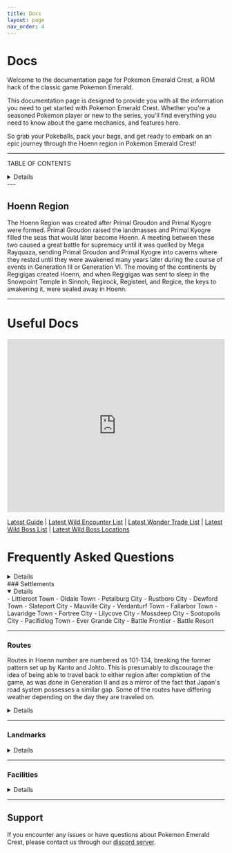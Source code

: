 ```yaml
---
title: Docs
layout: page
nav_order: 4
---
```

# Docs

Welcome to the documentation page for Pokemon Emerald Crest, a ROM hack of the classic game Pokemon Emerald.

This documentation page is designed to provide you with all the information you need to get started with Pokemon Emerald Crest. Whether you're a seasoned Pokemon player or new to the series, you'll find everything you need to know about the game mechanics, and features here.

So grab your Pokeballs, pack your bags, and get ready to embark on an epic journey through the Hoenn region in Pokemon Emerald Crest!

<script async src="https://pagead2.googlesyndication.com/pagead/js/adsbygoogle.js?client=ca-pub-4829462676030982"
     crossorigin="anonymous"></script>
<ins class="adsbygoogle"
     style="display:block; text-align:center;"
     data-ad-layout="in-article"
     data-ad-format="fluid"
     data-ad-client="ca-pub-4829462676030982"
     data-ad-slot="4072891190"></ins>
<script>
     (adsbygoogle = window.adsbygoogle || []).push({});
</script>

---

TABLE OF CONTENTS
<details close markdown="block">
{: .no_toc .text-delta }

- TOC
{:toc}
</details>
---

## Hoenn Region

The Hoenn Region was created after Primal Groudon and Primal Kyogre were formed. Primal Groudon raised the landmasses and Primal Kyogre filled the seas that would later become Hoenn. A meeting between these two caused a great battle for supremacy until it was quelled by Mega Rayquaza, sending Primal Groudon and Primal Kyogre into caverns where they rested until they were awakened many years later during the course of events in Generation III or Generation VI. The moving of the continents by Regigigas created Hoenn, and when Regigigas was sent to sleep in the Snowpoint Temple in Sinnoh, Regirock, Registeel, and Regice, the keys to awakening it, were sealed away in Hoenn.

---
<script async src="https://pagead2.googlesyndication.com/pagead/js/adsbygoogle.js?client=ca-pub-4829462676030982"
     crossorigin="anonymous"></script>
<ins class="adsbygoogle"
     style="display:block; text-align:center;"
     data-ad-layout="in-article"
     data-ad-format="fluid"
     data-ad-client="ca-pub-4829462676030982"
     data-ad-slot="4072891190"></ins>
<script>
     (adsbygoogle = window.adsbygoogle || []).push({});
</script>

# Useful Docs

<iframe src="https://romhackstudios.github.io/pages/html/docs-gen.html" width="100%" height="400px" frameBorder="0" style="border: 0;"></iframe>

[Latest Guide](https://docs.google.com/spreadsheets/d/1BOKr2H_lKFGSbEvJITSo9HCeUpjCGjAYieEPhCQtF1g/edit?usp=sharing) |
[Latest Wild Encounter List](https://raw.githubusercontent.com/RomHackStudios/RomHackStudios.github.io/main/data/WildEncounters.txt) |
[Latest Wonder Trade List](https://raw.githubusercontent.com/RomHackStudios/RomHackStudios.github.io/main/data/wonder_trade.txt) |
[Latest Wild Boss List](https://raw.githubusercontent.com/RomHackStudios/RomHackStudios.github.io/main/data/wild_boss.txt) |
[Latest Wild Boss Locations](https://docs.google.com/document/d/1tyS7H9FZlOAztLRRhKYWcGIApdGuym7jLjkYbSHUV5s/edit)

# Frequently Asked Questions
<details close markdown="block">

## 1. How do I patch?
- To patch, follow the instructions provided [here](https://romhackstudios.github.io/pages/howtopatch.html).

## 2. Pokemon keep 'getting away' when I use the Dexnav?
- Hold 'a' while walking to prevent Pokemon from escaping when using Dexnav.

## 3. How do I evolve trade Evolutions?
- Visit a man in Devoncorp who will trade your Pokemon and trade it back to you, enabling its evolution.

## 4. How do I use Mega Pokemon?
- Obtain the Mega Ring from your PC at home, give a Mega Stone to a Pokemon, and in battle, press 'Fight', then start, and choose your move.

## 5. How do I use Z moves?
- Acquire the Z Ring from your father, give a Z Crystal to a Pokemon, and in battle, press 'Fight', then start, and pick your move.

## 6. Where is X Pokemon?
- Refer to the Wild Encounters document included in the original game download to locate specific Pokemon.

## 7. How do I use Mystery Gift?
- Take the escalator in a Pokemon Center and talk to the man on the left. Ensure to save before using the code and check for correct typing.

## 8. Where do I get the EXP share/all?
- Complete the task assigned by Mr. Stone (delivering the letter to Steven) and return to him.

## 9. How do I Wonder Trade?
- Beat Brawly, then access your PC at home to initiate a trade of your Pokemon for another of the same level.

## 10. What are Hidden Pokemon?
- Hidden Pokemon appear at the bottom of the Dexnav and can be activated by talking to a scientist in Devoncorp. They can appear after making 100 steps without encountering any Pokemon.

## 11. How do I shiny hunt?
- Increase your chances of encountering a shiny Pokemon by performing a 'chain' using the Dexnav.

## 12. How do I switch bikes?
- While riding your bike, press the L button on your screen or the assigned button for it.

## 13. How do I save?
- Open your menu and press left or right on the D-Pad to access the save option.

## 14. Where's the rare candy code?
- Locate the rare candy code on the GameCube in your house at Littleroot.

## 15. Where can I find most of the newly added legendaries?
 - You will need to capture Hoopa first. Hoopa is a roaming encounter that you can find once you obtain the 5th badge, starting from v1.0.9.2. Hoopa likes to lead your party, and once a day, it will open up portals while you're adventuring, summoning Ultra Beasts and other legendary Pokémon. 

### Hoopa Portal Locations

```
Routes: 
  ROUTE103,
  ROUTE104,
  ROUTE105,
  ROUTE110,
  ROUTE111,
  ROUTE113,
  ROUTE114,
  ROUTE117,
  ROUTE119,
  ROUTE120,
  ROUTE124,
  ROUTE126,

Misc: 
  SKY_PILLAR_OUTSIDE,
  AQUA_HIDEOUT_B2F,
  MT_CHIMNEY,
  NEW_MAUVILLE_INSIDE,
  ABANDONED_SHIP_UNDERWATER2,
  GRANITE_CAVE_B2F,
  MT_PYRE_EXTERIOR,
  NEW_MAUVILLE_INSIDE,
  PETALBURG_WOODS,
  RUSTURF_TUNNEL
```
<script async src="https://pagead2.googlesyndication.com/pagead/js/adsbygoogle.js?client=ca-pub-4829462676030982"
     crossorigin="anonymous"></script>
<ins class="adsbygoogle"
     style="display:block; text-align:center;"
     data-ad-layout="in-article"
     data-ad-format="fluid"
     data-ad-client="ca-pub-4829462676030982"
     data-ad-slot="4072891190"></ins>
<script>
     (adsbygoogle = window.adsbygoogle || []).push({});
</script>

### Available Legendaries

```
• Raikou
• Entei
• Suicune
• Azelf
• Mesprit
• Uxie
• Cobalion
• Terrakion
• Virizion 
• Groudon
• Rayquaza
• Kyogre 
• Regirock
• Regice
• Registeel 
• Latios
• Latias
• Drakrai
• Mew
• Celebi
• Victini
• Jirachi

Hoopa Portal:
• Articuno
• Galarian Articuno
• Zapdos
• Galarian Zapdos
• Moltres
• Galarian Moltres
• Mewtwo
• Dialga
• Palkia
• Heatran
• Regigigas
• Giratina
• Cresselia
• Xerneas
• Yveltal
• Nihilego
• Buzzwole
• Pheromosa
• Xurkitree
• Celesteela
• Kartana
• Guzzlord
• Poipole
• Stakataka
• Blacephalon
• Cosmog
• Necrozma
• Zacian
• Zamazenta
• Eternatus
• Regieleki
• Regidrago
• Glastrier
• Spectrier
• Calyrex
• Enamorus
• Wo Chien
• Chien Pao
• Ting Lu
• Chi Yu
• Koraidon
• Miraidon
• Phione
• Manaphy
• Shaymin
• Keldeo
• Meloetta
• Genesect
• Diancie
• Volcanion
• Magearna
• Arceus
• Zeraora
• Zarude
```
</details>
### Settlements 
<details open markdown="block">
- Littleroot Town
- Oldale Town
- Petalburg City
- Rustboro City
- Dewford Town
- Slateport City
- Mauville City
- Verdanturf Town
- Fallarbor Town
- Lavaridge Town
- Fortree City
- Lilycove City
- Mossdeep City
- Sootopolis City
- Pacifidlog Town
- Ever Grande City
- Battle Frontier
- Battle Resort
</details>

<script async src="https://pagead2.googlesyndication.com/pagead/js/adsbygoogle.js?client=ca-pub-4829462676030982"
     crossorigin="anonymous"></script>
<ins class="adsbygoogle"
     style="display:block; text-align:center;"
     data-ad-layout="in-article"
     data-ad-format="fluid"
     data-ad-client="ca-pub-4829462676030982"
     data-ad-slot="4072891190"></ins>
<script>
     (adsbygoogle = window.adsbygoogle || []).push({});
</script>

---

### Routes 

Routes in Hoenn number are numbered as 101-134, breaking the former pattern set up by Kanto and Johto. This is presumably to discourage the idea of being able to travel back to either region after completion of the game, as was done in Generation II and as a mirror of the fact that Japan's road system possesses a similar gap. Some of the routes have differing weather depending on the day they are traveled on.

<script async src="https://pagead2.googlesyndication.com/pagead/js/adsbygoogle.js?client=ca-pub-4829462676030982"
     crossorigin="anonymous"></script>
<ins class="adsbygoogle"
     style="display:block; text-align:center;"
     data-ad-layout="in-article"
     data-ad-format="fluid"
     data-ad-client="ca-pub-4829462676030982"
     data-ad-slot="4072891190"></ins>
<script>
     (adsbygoogle = window.adsbygoogle || []).push({});
</script>

<details close markdown="block">
  <script async src="https://pagead2.googlesyndication.com/pagead/js/adsbygoogle.js?client=ca-pub-4829462676030982"
     crossorigin="anonymous"></script>
<ins class="adsbygoogle"
     style="display:block; text-align:center;"
     data-ad-layout="in-article"
     data-ad-format="fluid"
     data-ad-client="ca-pub-4829462676030982"
     data-ad-slot="4072891190"></ins>
<script>
     (adsbygoogle = window.adsbygoogle || []).push({});
</script>
- [Route 101](https://romhackstudios.github.io/pages/routes/route101.html)
- [Route 102](https://romhackstudios.github.io/pages/routes/route102.html)
- Route 103
- Route 104
- Route 105
- Route 106
- Route 107
- Route 108
- Route 109
- Route 110
- Route 111
- Route 112
- [Route 113](https://romhackstudios.github.io/pages/routes/route113.html)
- Route 114
- Route 115
- Route 116
- Route 117
- Route 118
- Route 119
- Route 120
- Route 121
- Route 122
- Route 123
- Route 124
- Route 125
- Route 126
- Route 127 
- Route 128
- Route 129
- Route 130
- Route 131
- [Route 132](https://romhackstudios.github.io/pages/routes/route132.html)
- Route 133
- Route 134
- Underwater
</details>

---
<script async src="https://pagead2.googlesyndication.com/pagead/js/adsbygoogle.js?client=ca-pub-4829462676030982"
     crossorigin="anonymous"></script>
<ins class="adsbygoogle"
     style="display:block; text-align:center;"
     data-ad-layout="in-article"
     data-ad-format="fluid"
     data-ad-client="ca-pub-4829462676030982"
     data-ad-slot="4072891190"></ins>
<script>
     (adsbygoogle = window.adsbygoogle || []).push({});
</script>

### Landmarks 
<details close markdown="block">
  <script async src="https://pagead2.googlesyndication.com/pagead/js/adsbygoogle.js?client=ca-pub-4829462676030982"
     crossorigin="anonymous"></script>
<ins class="adsbygoogle"
     style="display:block; text-align:center;"
     data-ad-layout="in-article"
     data-ad-format="fluid"
     data-ad-client="ca-pub-4829462676030982"
     data-ad-slot="4072891190"></ins>
<script>
     (adsbygoogle = window.adsbygoogle || []).push({});
</script>
- Petalburg Woods
- Rusturf Tunnel
- Island Cave
- Granite Cave
- Abandoned Ship
- Sea Mauville
- Oceanic Museum
- Seaside Cycling Road
- Trick House
- Mauville Game Corner
- New Mauville
- Trainer Hill
- Desert Ruins
- Mirage Tower
- Fiery Path
- Jagged Pass
- Mt. Chimney
- Desert Underpass
- Meteor Falls
- Weather Institute
- Scorched Slab
- Ancient Tomb
- Safari Zone
- Mt. Pyre
- Lilycove Museum
- Shoal Cave
- Team Aqua Hideout
- Team Magma Hideout (Lilycove, Jagged Pass)
- Mossdeep Space Center
- Seafloor Cavern
- Cave of Origin
- Mirage Island
- Sky Pillar
- Victory Road
- Sealed Chamber
- Artisan Cave
- Altering Cave
- Southern Island
- Marine Cave
- Terra Cave
</details>

---
  
### Facilities 
<details close markdown="block">
  <script async src="https://pagead2.googlesyndication.com/pagead/js/adsbygoogle.js?client=ca-pub-4829462676030982"
     crossorigin="anonymous"></script>
<ins class="adsbygoogle"
     style="display:block; text-align:center;"
     data-ad-layout="in-article"
     data-ad-format="fluid"
     data-ad-client="ca-pub-4829462676030982"
     data-ad-slot="4072891190"></ins>
<script>
     (adsbygoogle = window.adsbygoogle || []).push({});
</script>
- Contest Hall
- Battle Maison
- Battle Tower
- Battle Tent
</details>

---
<script async src="https://pagead2.googlesyndication.com/pagead/js/adsbygoogle.js?client=ca-pub-4829462676030982"
     crossorigin="anonymous"></script>
<ins class="adsbygoogle"
     style="display:block; text-align:center;"
     data-ad-layout="in-article"
     data-ad-format="fluid"
     data-ad-client="ca-pub-4829462676030982"
     data-ad-slot="4072891190"></ins>
<script>
     (adsbygoogle = window.adsbygoogle || []).push({});
</script>

## Support

If you encounter any issues or have questions about Pokemon Emerald Crest, please contact us through our [discord server].

[discord server]: https://discord.gg/aaghat-s-server-965900074532081674
